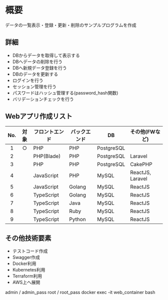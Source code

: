 # 概要
データの一覧表示・登録・更新・削除のサンプルプログラムを作成

## 詳細
- DBからデータを取得して表示する
- DBへデータの削除を行う
- DBへ新規データ登録を行う
- DBのデータを更新する
- ログインを行う
- セッション管理を行う
- パスワードはハッシュ管理する(password_hash関数)
- バリデーションチェックを行う

## Webアプリ作成リスト

|No.|対象| フロントエンド   | バックエンド | DB    | その他(FWなど) |
|:-:| :---: | ------ | ---- | ------- | ------- |
|1|○| PHP  | PHP   | PostgreSQL ||
|2|| PHP(Blade) | PHP | PostgreSQL | Laravel |
|3|| PHP | PHP | PostgreSQL | CakePHP |
|4|| JavaScript  | PHP | MySQL | ReactJS, Laravel |
|5|| JavaScript  | Golang | MySQL | ReactJS |
|6|| TypeScript  | Golang | MySQL | ReactJS |
|7|| TypeScript  | Java | MySQL | ReactJS |
|8|| TypeScript  | Ruby | MySQL | ReactJS |
|9|| TypeScript  | Python | MySQL | ReactJS |

## その他技術要素
- テストコード作成
- Swagger作成
- Docker利用
- Kubernetes利用
- Terraform利用
- AWS上へ展開



admin / admin_pass
root / root_pass
docker exec -it web_container bash